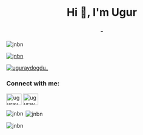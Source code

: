 <h1 align="center">Hi 👋, I'm Ugur</h1>
<h3 align="center">-</h3>

<p align="left"> <img src="https://komarev.com/ghpvc/?username=jnbn&label=Profile%20views&color=0e75b6&style=flat" alt="jnbn" /> </p>

<p align="left"> <a href="https://github.com/ryo-ma/github-profile-trophy"><img src="https://github-profile-trophy.vercel.app/?username=jnbn" alt="jnbn" /></a> </p>

<p align="left"> <a href="https://twitter.com/uguraydogdu_" target="blank"><img src="https://img.shields.io/twitter/follow/uguraydogdu_?logo=twitter&style=for-the-badge" alt="uguraydogdu_" /></a> </p>

<h3 align="left">Connect with me:</h3>
<p align="left">
<a href="https://twitter.com/uguraydogdu_" target="blank"><img align="center" src="https://raw.githubusercontent.com/rahuldkjain/github-profile-readme-generator/master/src/images/icons/Social/twitter.svg" alt="uguraydogdu_" height="30" width="40" /></a>
<a href="https://linkedin.com/in/uguraydogdu" target="blank"><img align="center" src="https://raw.githubusercontent.com/rahuldkjain/github-profile-readme-generator/master/src/images/icons/Social/linked-in-alt.svg" alt="uguraydogdu" height="30" width="40" /></a>
</p>


<p><img align="left" src="https://github-readme-stats.vercel.app/api/top-langs?username=jnbn&show_icons=true&locale=en&layout=compact" alt="jnbn" /></p>

<p>&nbsp;<img align="center" src="https://github-readme-stats.vercel.app/api?username=jnbn&show_icons=true&locale=en" alt="jnbn" /></p>

<p><img align="center" src="https://github-readme-streak-stats.herokuapp.com/?user=jnbn&" alt="jnbn" /></p>
